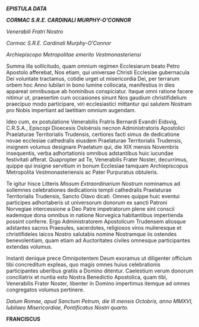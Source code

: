 ***EPISTULA DATA***

***CORMAC S.R.E. CARDINALI MURPHY-O’CONNOR***

*Venerabili Fratri Nostro*

*Cormac S.R.E. Cardinali Murphy-O’Connor*

*Archiepiscopo Metropolitae emerito Vestmonasteriensi*

Summa illa sollicitudo, quam omnium regimen Ecclesiarum beato Petro Apostolo afferebat, Nos etiam, qui universae Christi Ecclesiae gubernacula Dei voluntate tractamus, cotidie urget ut misericordia Dei, per terrarum orbem hoc Anno Iubilari in bono lumine collocata, manifestius in dies appareat omnibusque ab hominibus conspiciatur. Itaque omni ratione facere nitimur ut, praesertim cum occasiones sinunt Nos gaudium christifidelium praecipuo modo participare, viri ecclesiastici mittantur qui salutem Nostram pro Nobis impertiant ad laetitiam omnium augendam.

Ideo cum, ex postulatione Venerabilis Fratris Bernardi Evandri Eidsvig, C.R.S.A., Episcopi Dioecesis Osloénsis necnon Administratoris Apostolici Praelaturae Territorialis Trudensis, certiores facti simus de dedicatione novae ecclesiae cathedralis eiusdem Praelaturae Territorialis Trudensis, insignem volumus designare Praelatum qui, die XIX mensis Novembris insequentis, verba adhortationis omnibus adstantibus huic iucundae festivitati afferat. Quapropter ad Te, Venerabilis Frater Noster, decurrimus, quippe qui insigne servitium in bonum Ecclesiae tamquam Archiepiscopus Metropolita Vestmonasteriensis ac Pater Purpuratus obtuleris.

Te igitur hisce Litteris *Missum Extraordinarium Nostrum* nominamus ad sollemnes celebrationes dedicationis templi cathedralis Praelaturae Territorialis Trudensis, Sancto Olavo dicati. Omnes quippe huic eventui participes adhortaberis ut universorum donorum ex sancti Patroni Norvegiae intercessione a Deo Patre impetratorum plene sint conscii eademque dona omnibus in natione Norvegica habitantibus impertienda possint conferre. Ergo Administratorem Apostolicum Trudensem aliosque adstantes sacros Praesules, sacerdotes, religiosos viros mulieresque et christifideles laicos Nostro salutabis nomine Nostramque iis ostendes benevolentiam, quam etiam ad Auctoritates civiles omnesque participantes extendas volumus.

Instanti denique prece Omnipotentem Deum exoramus ut diligenter officium tibi concreditum expleas, quo magis omnes huius celebrationis participantes uberibus gratiis a Domino ditentur. Caelestium verum donorum conciliatrix et nuntia esto Nostra Benedictio Apostolica, quam tibi, Venerabilis Frater Noster, libenter in Domino impertimus itemque ad omnes congregatos volumus pertinere.

*Datum Romae, apud Sanctum Petrum, die III mensis Octobris, anno MMXVI, Iubilaeo Misericordiae, Pontificatus Nostri quarto.*

**FRANCISCUS**